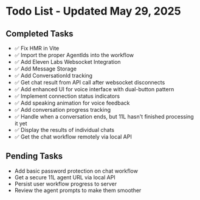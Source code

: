 # Todo List - Updated May 29, 2025

## Completed Tasks

- ✅ Fix HMR in Vite
- ✅ Import the proper AgentIds into the workflow
- ✅ Add Eleven Labs Websocket Integration
- ✅ Add Message Storage
- ✅ Add ConversationId tracking
- ✅ Get chat result from API call after websocket disconnects
- ✅ Add enhanced UI for voice interface with dual-button pattern
- ✅ Implement connection status indicators
- ✅ Add speaking animation for voice feedback
- ✅ Add conversation progress tracking
- ✅ Handle when a conversation ends, but 11L hasn't finished processing it yet
- ✅ Display the results of individual chats
- ✅ Get the chat workflow remotely via local API

## Pending Tasks

- Add basic password protection on chat workflow
- Get a secure 11L agent URL via local API
- Persist user workflow progress to server
- Review the agent prompts to make them smoother
